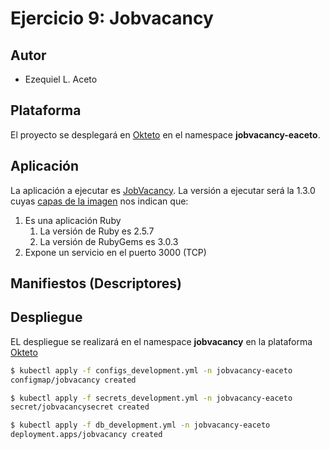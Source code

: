 # Ejercicio 9: Jobvacancy


## Autor

* Ezequiel L. Aceto

## Plataforma

El proyecto se desplegará en [Okteto](https://okteto.com) en el namespace **jobvacancy-eaceto**.

## Aplicación

La aplicación a ejecutar es [JobVacancy](https://hub.docker.com/r/nicopaez/jobvacancy-ruby). La versión a ejecutar será la 1.3.0 cuyas [capas de la imagen](https://hub.docker.com/layers/nicopaez/jobvacancy-ruby/1.3.0/images/sha256-d260c20eff996376132d21a2a9055b59f3eca36d2bec1c9b8ee761cc038c1514?context=explore) nos indican que:

1. Es una aplicación Ruby
    1. La versión de Ruby es 2.5.7
    2. La versión de RubyGems es 3.0.3
2. Expone un servicio en el puerto 3000 (TCP)

## Manifiestos (Descriptores)

## Despliegue

EL despliegue se realizará en el namespace **jobvacancy** en la plataforma [Okteto](http://okteto.com)


```bash
$ kubectl apply -f configs_development.yml -n jobvacancy-eaceto
configmap/jobvacancy created
```

```bash
$ kubectl apply -f secrets_development.yml -n jobvacancy-eaceto
secret/jobvacancysecret created
```

```bash
$ kubectl apply -f db_development.yml -n jobvacancy-eaceto
deployment.apps/jobvacancy created
```
